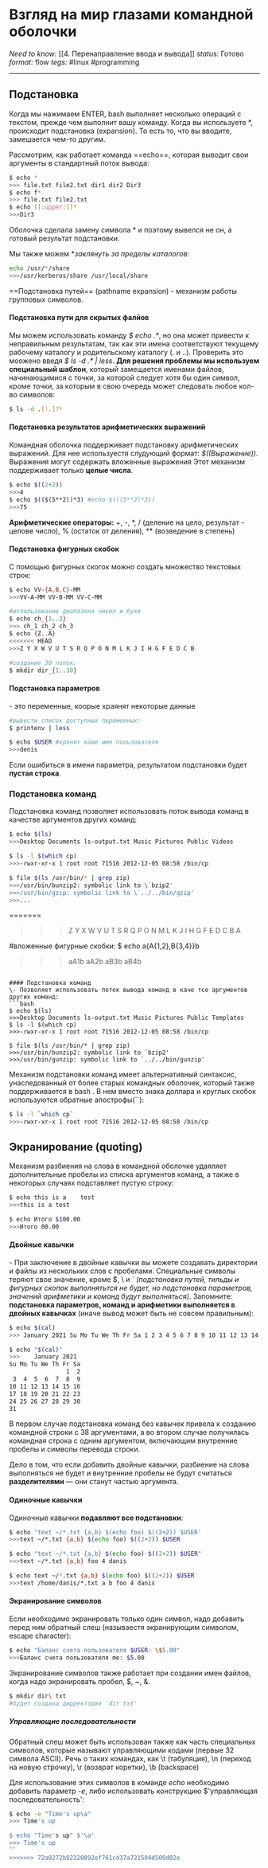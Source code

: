 # Взгляд на мир глазами командной оболочки
*Need to know:* [[4. Перенаправление ввода и вывода]]
*status:* Готово
*format:* flow
*tegs:* #linux #programming 

---

## Подстановка
Когда мы нажимаем ENTER, bash выполняет несколько операций с текстом, прежде чем выполнит вашу команду. Когда вы используете \*, происходит подстановка (expansion). То есть то, что вы вводите, замешается чем-то другим.

Рассмотрим, как работает команда ==echo==, которая выводит свои аргументы в стандартный поток вывода:
```bash
$ echo *
>>> file.txt file2.txt dir1 dir2 Dir3
$ echo f*
>>> file.txt file2.txt
$ echo [[:upper:]]*
>>>Dir3
```
Оболочка сделала замену символа \* и поэтому вывелся не он, а готовый результат подстановки.

Мы также можем **заклянуть за пределы каталогов*:
```bash
echo /usr/*/share
>>>/usr/kerberos/share /usr/local/share
```

==Подстановка путей== (pathname expansion) - механизм работы групповых символов.

#### Подстановка пути для скрытых фалйов
Мы можем использовать команду *$ echo .\**, но она может привести к неправильным результатам, так как эти имена соответствуют текущему рабочему каталогу и родительскому каталогу (. и ..). Проверить это моожено введя *$ ls -d .\* | less*. **Для решения проблемы мы используем специальный шаблон**, который замещается именами файлов, начинающимися с точки, за которой следует хотя бы один символ, кроме точки, за которым в свою очередь может следовать любое кол-во символов:
```bash
$ ls -d .[!.]?*
```

#### Подстановка результатов арифметических выражений
Командная оболочка поддерживает подстановку арифметических выражений. Для нее используестя слудующий формат: *$((Выражение))*. Выражения могут содержать вложенные выражения Этот механизм поддерживает только **целые числа**.
```bash
$ echo $((2+2))
>>>4
$ echo $(($(5**2))*3) #echo $(((5**2)*3))
>>>75
```

**Арифметические операторы:** \+, \-, \*, / (деление на цело, результат - целове число), % (остаток от деления), ** (возведение в степень)

#### Подстановка фигурных скобок
С помощью фигурных скогок можно создать множество текстовых строк:
```bash
$ echo VV-{A,B,C}-MM
>>>VV-A-MM VV-B-MM VV-C-MM

#использование диапазона чисел и букв
$ echo ch_{1..3}
>>> ch_1 ch_2 ch_3
$ echo {Z..A}
<<<<<<< HEAD
>>>Z Y X W V U T S R Q P O N M L K J I H G F E D C B 

#создание 30 папок:
$ mkdir dir_{1..30}
```

#### Подстановка параметров
\- это переменные, коорые храянят некоторые данные
```bash
#вывести список доступных переменных:
$ printenv | less

$ echo $USER #хранит ваше имя пользователя
>>>denis
```

Если ошибиться в имени параметра, результатом подстановки будет **пустая строка**.

### Подстановка команд
Подстановка команд позволяет использовать поток вывода команд в качестве аргументов других команд:
```bash
$ echo $(ls)
>>>Desktop Documents ls-output.txt Music Pictures Public Videos

$ ls -l $(which cp) 
>>>-rwxr-xr-x 1 root root 71516 2012-12-05 08:58 /bin/cp

$ file $(ls /usr/bin/* | grep zip)
>>>/usr/bin/bunzip2: symbolic link to \`bzip2'
>>>/usr/bin/gzip: symbolic link to \`../../bin/gzip'
>>>...
```
=======
>>>Z Y X W V U T S R Q P O N M L K J I H G F E D C B A

#вложенные фигурные скобки:
$ echo a{A{1,2},B{3,4}}b
>>>aA1b aA2b aB3b aB4b
```

#### Подстановка команд
\- Позволяет использовать поток вывода команд в каче тсе аргументов других команд:
```bash
$ echo $(ls)
>>>Desktop Documents ls-output.txt Music Pictures Public Templates 
$ ls -l $(which cp)
>>>-rwxr-xr-x 1 root root 71516 2012-12-05 08:58 /bin/cp

$ file $(ls /usr/bin/* | grep zip)
>>>/usr/bin/bunzip2: symbolic link to `bzip2'
>>>/usr/bin/gunzip: symbolic link to `../../bin/gunzip'
```
Механизм подстановки команд имеет альтернативный синтаксис, унаследованный от более старых командных оболочек, который также поддерживается в bash . В нем вместо знака доллара и круглых скобок используются обратные апострофы(\`\`):
```bash
$ ls -l `which cp`
>>>-rwxr-xr-x 1 root root 71516 2012-12-05 08:58 /bin/cp
```

## Экранирование (quoting)
Механизм разбиения на слова в командной оболочке удаяляет дополнительные пробелы из списка аргументов команд, а также в некоторых случаях подставляет пустую строку:
```bash
$ echo this is a    test
>>>this is a test

$ echo Итого $100.00
>>>Итого 00.00
```

#### Двойные кавычки
\- При заключение в двойные кавычки вы можете создавать директории и файлы из нескольких слов с пробелами. Специальные символы теряют свое значение, кроме $, \\  и \` *(подстановка путей, тильды и фигурных скопок выполнятьтся не будет, но подстановка параметров, значений арифметики и команд будут выполняться)*. Запомните: **подстановка параметров, команд и арифметики выполняется в двойных кавычках** (иначе вывод может быть не совсем правильным):
```bash
$ echo $(cal)
>>> January 2021 Su Mo Tu We Th Fr Sa 1 2 3 4 5 6 7 8 9 10 11 12 13 14 15 16 17 18 19 20 21 22 23 24 25 26 27 28 29 30 31

$ echo "$(cal)"
>>>    January 2021      
Su Mo Tu We Th Fr Sa  
                1  2  
 3  4  5  6  7  8  9  
10 11 12 13 14 15 16  
17 18 19 20 21 22 23  
24 25 26 27 28 29 30  
31     
```
В первом случае подстановка команд без кавычек привела к созданию командной строки с 38 аргументами, а во втором случае получилась командная строка с одним аргументом, включающим внутренние пробелы и символы перевода строки.

Дело в том, что если добавить двойные кавычки, разбиение на слова выполняться не будет и внутренние пробелы не будут считаться **разделителями** — они станут частью
аргумента.

#### Одиночные кавычки
Одиночные кавычки **подавляют все подстановки**:
```bash
$ echo 'text ~/*.txt {a,b} $(echo foo) $((2+2)) $USER'
>>>text ~/*.txt {a,b} $(echo foo) $((2+2)) $USER

$ echo "text ~/*.txt {a,b} $(echo foo) $((2+2)) $USER"
>>>text ~/*.txt {a,b} foo 4 danis

$ echo text ~/*.txt {a,b} $(echo foo) $((2+2)) $USER
>>>text /home/danis/*.txt a b foo 4 danis
```


#### Экранирование символов
Если необходимо экранировать только один символ, надо добавить перед ним обратный слеш (называестя экранирующим символом, escape character):
```bash
$ echo "Баланс счета пользователя $USER: \$5.00"
>>>Баланс счета пользователя me: $5.00
```

Экранирование символов также работает при создании имен файлов, когда надо экранировать пробел, $, ~, &.
```bash
$ mkdir dir\ txt 
#будет создана дирректория 'dir txt'
```

##### Управляющие последовательности
Обратный слеш может быть использован также как часть специальных символов, которые называют управляющими кодами (первые 32 символа ASCII). Речь о таких командах, как \\t (табуляция), \\n (переход на новую строчку), \\r (возврат коретки), \\b (backspace)

Для использование этих символов в команде *echo* необходимо добавить параметр *-e*, либо использовать конструкцию $'управляющая последовательность':
```bash
$ echo -e "Time's up\a"
>>> Time's up

$ echo "Time's up" $'\a'
>>> Time's up
``
>>>>>>> 72a0272b92320892ef761cd37a721504d500d02e
